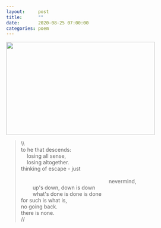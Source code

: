 ```yaml
---
layout:     post
title:      ""
date:       2020-08-25 07:00:00
categories: poem
---
```

<img src="https://pbs.twimg.com/media/EgRbLGIUMAEoxqd?format=jpg&name=large" width="400" height="250" />
<blockquote style="font-size=1">
<p>\\<br>to he that descends:<br> &nbsp; &nbsp; losing all sense,<br>&nbsp; &nbsp; losing altogether.<br>thinking of escape - just<br><br>&nbsp; &nbsp; &nbsp; &nbsp; &nbsp; &nbsp; &nbsp; &nbsp; &nbsp; &nbsp; &nbsp; &nbsp; &nbsp; &nbsp; &nbsp; &nbsp; &nbsp; &nbsp; &nbsp; &nbsp; &nbsp; &nbsp; &nbsp; &nbsp; &nbsp; &nbsp; &nbsp; &nbsp; &nbsp; &nbsp; nevermind,<br>&nbsp; &nbsp; &nbsp; &nbsp; up&#39;s down, down is down<br>&nbsp; &nbsp; &nbsp; &nbsp; what&#39;s done is done is done<br>for such is what is,<br>no going back.<br>there is none.<br>//</p>
</blockquote>
